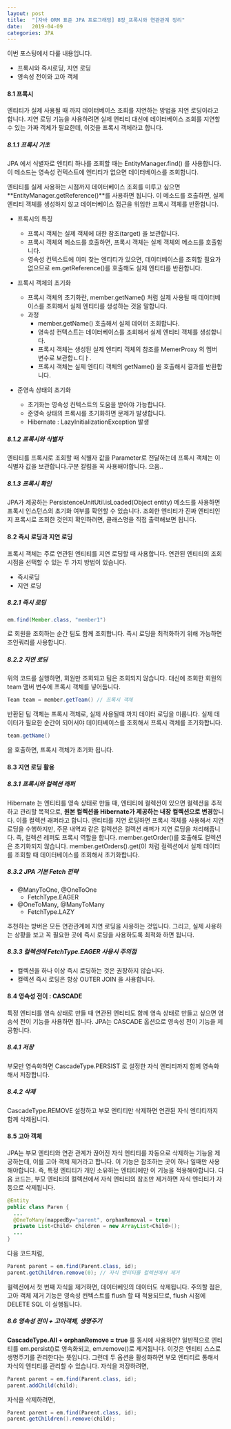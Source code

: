 ```yaml
---
layout: post
title:  "[자바 ORM 표준 JPA 프로그래밍] 8장_프록시와 연관관계 정리"
date:   2019-04-09
categories: JPA
---
```


이번 포스팅에서 다룰 내용입니다.

- 프록시와 즉시로딩, 지연 로딩
- 영속성 전이와 고아 객체

#### 8.1 프록시

엔티티가 실제 사용될 때 까지 데이터베이스 조회를 지연하는 방법을 지연 로딩이라고 합니다.
지연 로딩 기능을 사용하려면 실제 엔티티 대신에 데이터베이스 조회를 지연할 수 있는 가짜 객체가 필요한데, 이것을 프록시 객체라고 합니다.

##### 8.1.1 프록시 기초

JPA 에서 식별자로 엔티티 하나를 조회할 때는 EntityManager.find() 를 사용합니다. 이 메소드는 영속성 컨텍스트에 엔티티가 없으면 데이터베이스를 조회합니다.

엔티티를 실제 사용하는 시점까지 데이터베이스 조회를 미루고 싶으면 **EntityManager.getReference()**를 사용하면 됩니다. 이 메소드를 호출하면,  실제 엔티티 객체를 생성하지 않고 데이터베이스 접근을 위임한 프록시 객체를 반환합니다.

- 프록시의 특징
  - 프록시 객체는 실제 객체에 대한 참조(target) 을 보관합니다.
  - 프록시 객체의 메소드를 호출하면, 프록시 객체는 실제 객체의 메소드를 호출합니다.
  - 영속성 컨텍스트에 이미 찾는 엔티티가 있으면, 데이터베이스를 조회할 필요가 없으므로 em.getReference()를 호출해도 실제 엔티티를 반환합니다.
- 프록시 객체의 초기화
  - 프록시 객체의 초기화란, member.getName() 처럼 실제 사용될 때 데이터베이스를 조회해서 실제 엔티티를 생성하는 것을 말합니다.
  - 과정
    - member.getName() 호출해서 실제 데이터 조회합니다.
    - 영속성 컨텍스트는 데이터베이스를 조회해서 실제 엔티티 객체를 생성합니다.
    - 프록시 객체는 생성된 실제 엔티티 객체의 참조를 MemerProxy 의 멤버 변수로 보관합ㄴ디ㅏ.
    - 프록시 객체는 실제 엔티티 객체의 getName() 을 호출해서 결과를 반환합니다.

- 준영속 상태의 초기화
  - 초기화는 영속성 컨텍스트의 도움을 받아야 가능합니다.
  - 준영속 상태의 프록시를 초기화하면 문제가 발생합니다.
  - Hibernate : LazyInitializationException 발생

##### 8.1.2 프록시와 식별자

엔티티를 프록시로 조회할 때 식별자 값을 Parameter로 전달하는데 프록시 객체는 이 식별자 값을 보관합니다.구분 칼럼을 꼭 사용해야합니다.
으음..

##### 8.1.3 프록시 확인

JPA가 제공하는 PersistenceUnitUtil.isLoaded(Object entity) 메소드를 사용하면 프록시 인스턴스의 초기화 여부를 확인할 수 있습니다. 조회한 엔티티가 진짜 엔티티인지 프록시로 조회한 것인지 확인하려면, 클래스명을 직접 출력해보면 됩니다.

#### 8.2 즉시 로딩과 지연 로딩

프록시 객체는 주로 연관된 엔티티를 지연 로딩할 때 사용합니다.
연관된 엔티티의 조회 시점을 선택할 수 있는 두 가지 방법이 있습니다.

- 즉시로딩
- 지연 로딩

##### 8.2.1 즉시 로딩

```java
em.find(Member.class, "member1")
```

로 회원을 조회하는 순간 팀도 함께 조회합니다. 즉시 로딩을 최적화하기 위해 가능하면 조인쿼리를 사용합니다.

##### 8.2.2 지연 로딩

위의 코드를 실행하면, 회원만 조회되고 팀은 조회되지 않습니다. 대신에 조회한 회원의 team 맴버 변수에  프록시 객체를 넣어둡니다. 

```java
Team team = member.getTeam() // 프록시 객체
```

반환된 팀 객체는 프록시 객체로, 실제 사용될때 까지 데이터 로딩을 미룹니다. 실제 데이터가 필요한 순간이 되어서야 데이터베이스를 조회해서 프록시 객체를 초기화합니다. 

```java
team.getName()
```

을 호출하면, 프록시 객체가 초기화 됩니다.

#### 8.3 지연 로딩 활용

##### 8.3.1 프록시와 컬렉션 래퍼 

Hibernate 는 엔티티를 영속 상태로 만들 때, 엔티티에 컬렉션이 있으면 컬렉션을 추적하고 관리할 목적으로, **원본 컬렉션을 Hibernate가 제공하는 내장 컬렉션으로 변경**합니다. 이를 컬렉션 래퍼라고 합니다.
엔티티를 지연 로딩하면 프록시 객체를 사용해서 지연로딩을 수행하지만, 주문 내역과 같은 컬렉션은 컬렉션 래퍼가 지연 로딩을 처리해줍니다. 즉, 컬렉션 레퍼도 프록시 역할을 합니다.
member.getOrder()를 호출해도 컬렉션은 초기화되지 않습니다. member.getOrders().get(0) 처럼 컬렉션에서 실제 데이터를 조회할 때 데이터베이스를 조회해서 초기화합니다.

##### 8.3.2 JPA 기본 Fetch 전략

- @ManyToOne, @OneToOne
  - FetchType.EAGER
- @OneToMany, @ManyToMany
  - FetchType.LAZY

추천하는 방버은 모든 연관관계에 지연 로딩을 사용하는 것입니다. 그리고, 실제 사용하는 상황을 보고 꼭 필요한 곳에 즉시 로딩을 사용하도록 최적화 하면 됩니다.

##### 8.3.3 컬렉션에 FetchType.EAGER 사용시 주의점

- 컬렉션을 하나 이상 즉시 로딩하는 것은 권장하지 않습니다.
- 컬렉션 즉시 로딩은 항상 OUTER JOIN 을 사용합니다.

#### 8.4 영속성 전이 : CASCADE

특정 엔티티를 영속 상태로 만들 때 연관된 엔티티도 함께 영속 상태로 만들고 싶으면 영송석 전이 기능을 사용하면 됩니다. JPA는 CASCADE 옵션으로 영속성 전이 기능을 제공합니다.

##### 8.4.1 저장

부모만 영속화하면 CascadeType.PERSIST 로 설정한 자식 엔티티까지 함께 영속화해서 저장합니다.

##### 8.4.2 삭제

CascadeType.REMOVE 설정하고 부모 엔티티만 삭제하면 연관된 자식 엔티티까지 함께 삭제됩니다.

#### 8.5 고아 객체

JPA는 부모 엔티티와 연관 관계가 끊어진 자식 엔티티를 자동으로 삭제하는 기능을 제공하는데, 이를 고아 객체 제거라고 합니다. 이 기능은 참조하는 곳이 하나 일때만 사용해야합니다. 즉, 특정 엔티티가 개인 소유하는 엔티티에만 이 기능을 적용해야합니다.
다음 코드는, 부모 엔티티의 컬렉션에서 자식 엔티티의 참조만 제거하면 자식 엔티티가 자동으로 삭제됩니다.

```java
@Entity
public class Paren {
  ...
  @OneToMany(mappedBy="parent", orphanRemoval = true)
  private List<Child> children = new ArrayList<Child>();
  ...
}
```

다음 코드처럼,

```java
Parent parent = em.find(Parent.class, id);
parent.getChildren.remove(0); // 자식 엔티티를 컬렉션에서 제거
```

컬렉션에서 첫 번째 자식을 제거하면, 데이터베잇의 데이터도 삭제됩니다. 주의할 점은, 고아 객체 제거 기능은 영속성 컨텍스트를 flush 할 때 적용되므로, flush 시점에 DELETE SQL 이 실행됩니다.

##### 8.6 영속성 전이 + 고아객체, 생명주기

**CascadeType.All + orphanRemove = true** 를 동시에 사용하면?
일반적으로 엔티티를 em.persist()로 영속화되고, em.remove()로 제거됩니다. 이것은 엔티티 스스로 생명주기를 관리한다는 뜻입니다. 그런데 두 옵션을 활성화하면 부모 엔티티르 통해서 자식의 엔티티를 관리할 수 있습니다.
자식을 저장하려면,

```java
Parent parent = em.find(Parent.class, id);
parent.addChild(child);
```

자식을 삭제하려면,

```java
Parent parent = em.find(Parent.class, id);
parent.getChildren().remove(child);
```